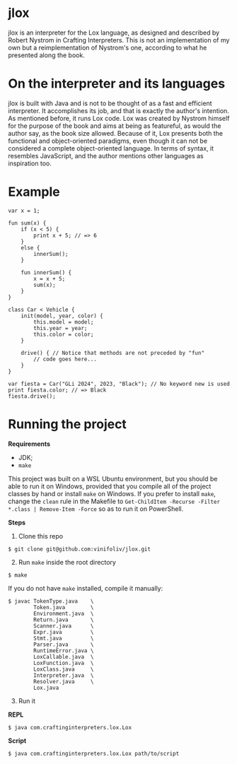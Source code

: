 # jlox
jlox is an interpreter for the Lox language, as designed and described by Robert Nystrom in Crafting Interpreters. This is not an implementation of my own but a reimplementation of Nystrom's one, according to what he presented along the book. 

# On the interpreter and its languages
jlox is built with Java and is not to be thought of as a fast and efficient interpreter. It accomplishes its job, and that is exactly the author's intention. As mentioned before, it runs Lox code. Lox was created by Nystrom himself for the purpose of the book and aims at being as featureful, as would the author say, as the book size allowed. Because of it, Lox presents both the functional and object-oriented paradigms, even though it can not be considered a complete object-oriented language. In terms of syntax, it resembles JavaScript, and the author mentions other languages as inspiration too.

# Example

```
var x = 1;

fun sum(x) {
    if (x < 5) {
        print x + 5; // => 6
    }
    else {
        innerSum();
    }

    fun innerSum() {
        x = x + 5;
        sum(x);
    }
}

class Car < Vehicle {
    init(model, year, color) {
        this.model = model;
        this.year = year;
        this.color = color;
    }

    drive() { // Notice that methods are not preceded by "fun"
        // code goes here...
    }
}

var fiesta = Car("GLi 2024", 2023, "Black"); // No keyword new is used
print fiesta.color; // => Black
fiesta.drive();
```

# Running the project
__Requirements__
- JDK;
- `make`

This project was built on a WSL Ubuntu environment, but you should be able to run it on Windows, provided that you compile all of the project classes by hand or install `make` on Windows. If you prefer to install `make`, change the `clean` rule in the Makefile to `Get-ChildItem -Recurse -Filter *.class | Remove-Item -Force` so as to run it on PowerShell.

__Steps__
1. Clone this repo

```shell
$ git clone git@github.com:vinifoliv/jlox.git
```

2. Run `make` inside the root directory
```shell
$ make
```

If you do not have `make` installed, compile it manually:

```shell
$ javac TokenType.java    \
        Token.java        \
        Environment.java  \
        Return.java       \
        Scanner.java      \
        Expr.java         \
        Stmt.java         \
        Parser.java       \
        RuntimeError.java \
        LoxCallable.java  \
        LoxFunction.java  \
        LoxClass.java     \
        Interpreter.java  \
        Resolver.java     \
        Lox.java
```

3. Run it

__REPL__
```shell
$ java com.craftinginterpreters.lox.Lox
```

__Script__
```shell
$ java com.craftinginterpreters.lox.Lox path/to/script
```